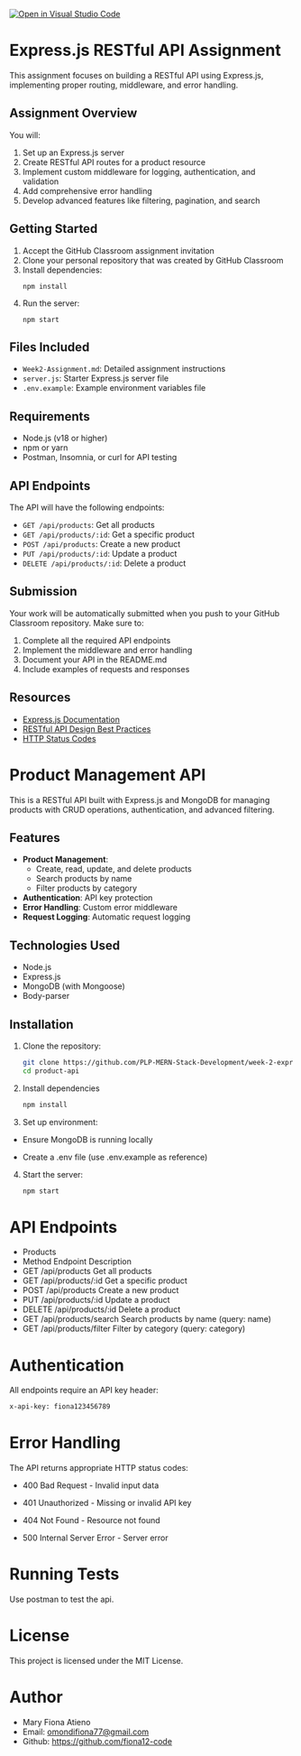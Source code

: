 [![Open in Visual Studio Code](https://classroom.github.com/assets/open-in-vscode-2e0aaae1b6195c2367325f4f02e2d04e9abb55f0b24a779b69b11b9e10269abc.svg)](https://classroom.github.com/online_ide?assignment_repo_id=19753506&assignment_repo_type=AssignmentRepo)

# Express.js RESTful API Assignment

This assignment focuses on building a RESTful API using Express.js, implementing proper routing, middleware, and error handling.

## Assignment Overview

You will:

1. Set up an Express.js server
2. Create RESTful API routes for a product resource
3. Implement custom middleware for logging, authentication, and validation
4. Add comprehensive error handling
5. Develop advanced features like filtering, pagination, and search

## Getting Started

1. Accept the GitHub Classroom assignment invitation
2. Clone your personal repository that was created by GitHub Classroom
3. Install dependencies:
   ```
   npm install
   ```
4. Run the server:
   ```
   npm start
   ```

## Files Included

- `Week2-Assignment.md`: Detailed assignment instructions
- `server.js`: Starter Express.js server file
- `.env.example`: Example environment variables file

## Requirements

- Node.js (v18 or higher)
- npm or yarn
- Postman, Insomnia, or curl for API testing

## API Endpoints

The API will have the following endpoints:

- `GET /api/products`: Get all products
- `GET /api/products/:id`: Get a specific product
- `POST /api/products`: Create a new product
- `PUT /api/products/:id`: Update a product
- `DELETE /api/products/:id`: Delete a product

## Submission

Your work will be automatically submitted when you push to your GitHub Classroom repository. Make sure to:

1. Complete all the required API endpoints
2. Implement the middleware and error handling
3. Document your API in the README.md
4. Include examples of requests and responses

## Resources

- [Express.js Documentation](https://expressjs.com/)
- [RESTful API Design Best Practices](https://restfulapi.net/)
- [HTTP Status Codes](https://developer.mozilla.org/en-US/docs/Web/HTTP/Status)

# Product Management API

This is a RESTful API built with Express.js and MongoDB for managing products with CRUD operations, authentication, and advanced filtering.

## Features

- **Product Management**:
  - Create, read, update, and delete products
  - Search products by name
  - Filter products by category
- **Authentication**: API key protection
- **Error Handling**: Custom error middleware
- **Request Logging**: Automatic request logging

## Technologies Used

- Node.js
- Express.js
- MongoDB (with Mongoose)
- Body-parser

## Installation

1. Clone the repository:

   ```bash
   git clone https://github.com/PLP-MERN-Stack-Development/week-2-express-js-assignment-fiona12-code
   cd product-api

   ```

2. Install dependencies
   ```bash
   npm install
   ```
3. Set up environment:

- Ensure MongoDB is running locally

- Create a .env file (use .env.example as reference)

4. Start the server:
   ```bash
   npm start
   ```

# API Endpoints

- Products
- Method Endpoint Description
- GET /api/products         Get all products
- GET /api/products/:id     Get a specific product
- POST /api/products        Create a new product
- PUT /api/products/:id     Update a product
- DELETE /api/products/:id  Delete a product
- GET /api/products/search  Search products by name (query: name)
- GET /api/products/filter  Filter by category (query: category)

# Authentication

All endpoints require an API key header:

```bash
x-api-key: fiona123456789
```

# Error Handling

The API returns appropriate HTTP status codes:

- 400 Bad Request - Invalid input data

- 401 Unauthorized - Missing or invalid API key

- 404 Not Found - Resource not found

- 500 Internal Server Error - Server error

# Running Tests

Use postman to test the api.

# License

This project is licensed under the MIT License.

# Author

- Mary Fiona Atieno
- Email: omondifiona77@gmail.com
- Github: https://github.com/fiona12-code
